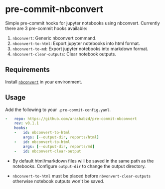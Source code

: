# pre-commit-nbconvert

Simple pre-commit hooks for jupyter notebooks using nbconvert.
Currently there are 3 pre-commit hooks available:

1. `nbconvert`: Generic nbconvert command.
2. `nbconvert-to-html`: Export jupyter notebooks into html format.
3. `nbconvert-to-md`: Export jupyter notebooks into markdown format.
4. `nbconvert-clear-outputs`: Clear notebook outputs.

## Requirements

Install [`nbconvert`](https://nbconvert.readthedocs.io/en/latest/install.html) in your environment.

## Usage

Add the following to your `.pre-commit-config.yaml`.

```yaml
-   repo: https://github.com/arashabzd/pre-commit-nbconvert
    rev: v0.1.1
    hooks:
    -   id: nbconvert-to-html
        args: [--output-dir, reports/html]
    -   id: nbconvert-to-html
        args: [--output-dir, reports/md]
    -   id: nbconvert-clear-output
```

- By default html/markdown files will be saved in the same path as the notebooks. Configure `output-dir` to change the output directory.

- `nbconvert-to-html` must be placed before `nbvonvert-clear-outputs` otherwise notebook outputs won't be saved.
